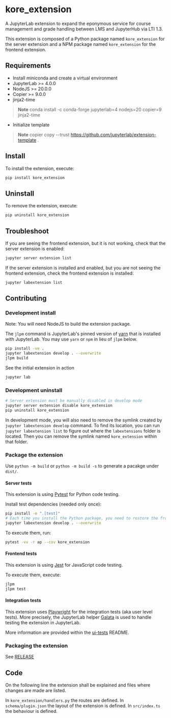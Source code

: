 # kore_extension

A JupyterLab extension to expand the eponymous service for course management and grade handling between LMS and JupyterHub via LTI 1.3.

This extension is composed of a Python package named `kore_extension`
for the server extension and a NPM package named `kore_extension`
for the frontend extension.

## Requirements

- Install miniconda and create a virtual environment
- JupyterLab >= 4.0.0
- NodeJS >= 20.0.0
- Copier >= 9.0.0
- jinja2-time
> **Note**
> conda install -c conda-forge jupyterlab=4 nodejs=20 copier=9 jinja2-time
- Initialize template
> **Note**
> copier copy --trust https://github.com/jupyterlab/extension-template .

## Install

To install the extension, execute:

```bash
pip install kore_extension
```

## Uninstall

To remove the extension, execute:

```bash
pip uninstall kore_extension
```

## Troubleshoot

If you are seeing the frontend extension, but it is not working, check
that the server extension is enabled:

```bash
jupyter server extension list
```

If the server extension is installed and enabled, but you are not seeing
the frontend extension, check the frontend extension is installed:

```bash
jupyter labextension list
```

## Contributing

### Development install

Note: You will need NodeJS to build the extension package.

The `jlpm` command is JupyterLab's pinned version of
[yarn](https://yarnpkg.com/) that is installed with JupyterLab. You may use
`yarn` or `npm` in lieu of `jlpm` below.

```bash
pip install -ve .
jupyter labextension develop . --overwrite
jlpm build
```

See the initial extension in action

```bash
jupyter lab
```

### Development uninstall

```bash
# Server extension must be manually disabled in develop mode
jupyter server extension disable kore_extension
pip uninstall kore_extension
```

In development mode, you will also need to remove the symlink created by `jupyter labextension develop`
command. To find its location, you can run `jupyter labextension list` to figure out where the `labextensions`
folder is located. Then you can remove the symlink named `kore_extension` within that folder.

### Package the extension

Use `python -m build` or `python -m build -s` to generate a pacakge under `dist/`.

#### Server tests

This extension is using [Pytest](https://docs.pytest.org/) for Python code testing.

Install test dependencies (needed only once):

```sh
pip install -e ".[test]"
# Each time you install the Python package, you need to restore the front-end extension link
jupyter labextension develop . --overwrite
```

To execute them, run:

```sh
pytest -vv -r ap --cov kore_extension
```

#### Frontend tests

This extension is using [Jest](https://jestjs.io/) for JavaScript code testing.

To execute them, execute:

```sh
jlpm
jlpm test
```

#### Integration tests

This extension uses [Playwright](https://playwright.dev/docs/intro) for the integration tests (aka user level tests).
More precisely, the JupyterLab helper [Galata](https://github.com/jupyterlab/jupyterlab/tree/master/galata) is used to handle testing the extension in JupyterLab.

More information are provided within the [ui-tests](./ui-tests/README.md) README.

### Packaging the extension

See [RELEASE](RELEASE.md)

## Code

On the following line the extension shall be explained and files where changes are made are listed.

In `kore_extension/handlers.py` the routes are defined.
In `schema/plugin.json` the layout of the extension is defined.
In `src/index.ts` the behaviour is defined.